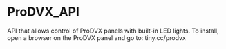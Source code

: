 # ProDVX_API
API that allows control of ProDVX panels with built-in LED lights.
To install, open a browser on the ProDVX panel and go to: tiny.cc/prodvx
